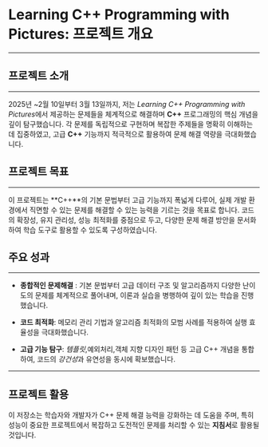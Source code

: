 
 # Learning C++ Programming with Pictures: 프로젝트 개요

 ---
 ## 프로젝트 소개

 ----
2025년 ~2월 10일부터 3월 13일까지, 저는 *Learning C++ Programming with 
Pictures*에서 제공하는 문제들을 체계적으로 해결하며 **C++** 프로그래밍의 핵심 개념을 깊이 탐구했습니다. 
각 문제를 독립적으로 구현하며 복잡한 주제들을 명확히 이해하는 데 집중하였고, 
고급 **C++** 기능까지 적극적으로 활용하여 문제 해결 역량을 극대화했습니다.

## 프로젝트 목표

----
이 프로젝트는 **C++**의 기본 문법부터 고급 기능까지 폭넓게 다루어, 실제 개발 환경에서 
직면할 수 있는 문제를 해결할 수 있는 능력을 기르는 것을 목표로 합니다. 
코드의 확장성, 유지 관리성, 성능 최적화를 중점으로 두고, 다양한 문제 해결 방안을 문서화하여 
학습 도구로 활용할 수 있도록 구성하였습니다.

## 주요 성과

----
* **종합적인 문제해결** : 기본 문법부터 고급 데이터 구조 및 알고리즘까지 다양한 
난이도의 문제를 체계적으로 풀어내며, 이론과 실습을 병행하여 깊이 있는 학습을 진행했습니다.

* **코드 최적화**: 메모리 관리 기법과 알고리즘 최적화의 모범 사례를 적용하여 실행 효율성을 극대화했습니다.

* **고급 기능 탐구**: *템플릿*,예외처리,객체 지향 디자인 패턴 등 고급 C++ 개념을 통합하여, 코드의 *강건성*과
유연성을 동시에 확보했습니다.

----

## 프로젝트 활용

이 저장소는 학습자와 개발자가 C++ 문제 해결 능력을 강화하는 데 도움을 주며, 특히 성능이 중요한 프로젝트에서 복잡하고 도전적인 문제를 처리할 수 있는 **지침서**로 활용될 것입니다.
